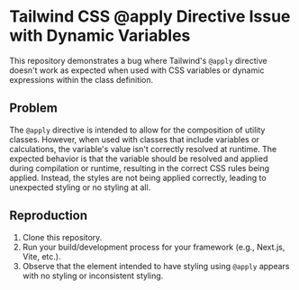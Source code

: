 # Tailwind CSS @apply Directive Issue with Dynamic Variables

This repository demonstrates a bug where Tailwind's `@apply` directive doesn't work as expected when used with CSS variables or dynamic expressions within the class definition.

## Problem

The `@apply` directive is intended to allow for the composition of utility classes.  However, when used with classes that include variables or calculations, the variable's value isn't correctly resolved at runtime.  The expected behavior is that the variable should be resolved and applied during compilation or runtime, resulting in the correct CSS rules being applied.  Instead, the styles are not being applied correctly, leading to unexpected styling or no styling at all.

## Reproduction

1. Clone this repository.
2. Run your build/development process for your framework (e.g., Next.js, Vite, etc.).
3. Observe that the element intended to have styling using `@apply` appears with no styling or inconsistent styling.